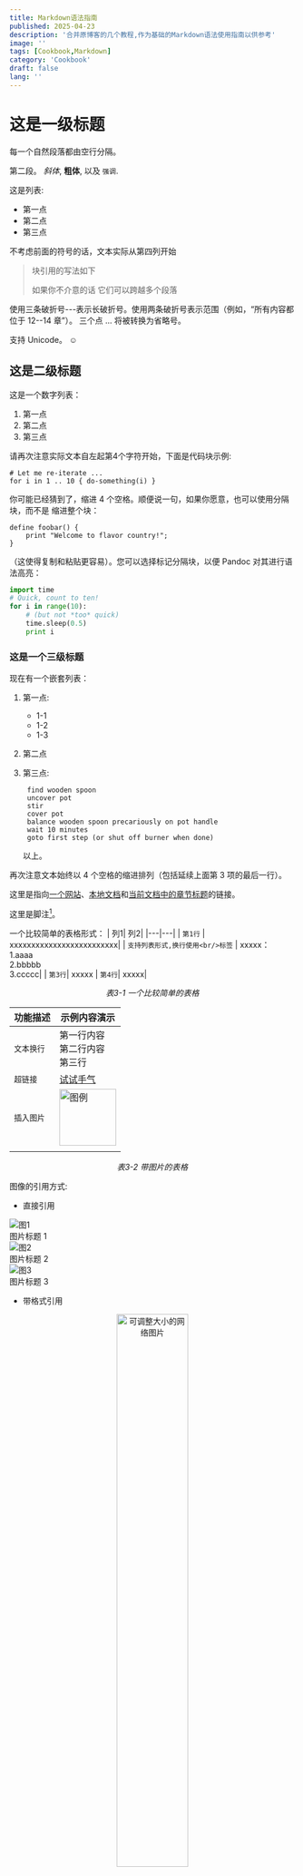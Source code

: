 ```yaml
---
title: Markdown语法指南
published: 2025-04-23
description: '合并原博客的几个教程,作为基础的Markdown语法使用指南以供参考'
image: ''
tags: [Cookbook,Markdown]
category: 'Cookbook'
draft: false 
lang: ''
---
```


# 这是一级标题

每一个自然段落都由空行分隔。

第二段。 _斜体_, **粗体**, 以及 `强调`. 

这是列表:

- 第一点
- 第二点
- 第三点

不考虑前面的符号的话，文本实际从第四列开始

> 块引用的写法如下
>
> 如果你不介意的话
> 它们可以跨越多个段落

 
使用三条破折号---表示长破折号。使用两条破折号表示范围（例如，“所有内容都位于
12--14 章”）。 三个点 ... 将被转换为省略号。

支持 Unicode。 ☺

## 这是二级标题

这是一个数字列表：

1. 第一点
2. 第二点
3. 第三点

请再次注意实际文本自左起第4个字符开始，下面是代码块示例:

    # Let me re-iterate ...
    for i in 1 .. 10 { do-something(i) }


你可能已经猜到了，缩进 4 个空格。顺便说一句，如果你愿意，也可以使用分隔块，而不是
缩进整个块：

```
define foobar() {
    print "Welcome to flavor country!";
}
```

（这使得复制和粘贴更容易）。您可以选择标记分隔块，以便 Pandoc 对其进行语法高亮：

```python
import time
# Quick, count to ten!
for i in range(10):
    # (but not *too* quick)
    time.sleep(0.5)
    print i
```

### 这是一个三级标题

现在有一个嵌套列表：

1. 第一点:

    - 1-1
    - 1-2
    - 1-3

2. 第二点

3. 第三点:

        find wooden spoon
        uncover pot
        stir
        cover pot
        balance wooden spoon precariously on pot handle
        wait 10 minutes
        goto first step (or shut off burner when done)

    以上。


再次注意文本始终以 4 个空格的缩进排列（包括延续上面第 3 项的最后一行）。


这里是指向[一个网站](http://foo.bar)、[本地文档](local-doc.html)和[当前文档中的章节标题](#an-h2-header)的链接。

这里是脚注[^1]。

[^1]: 脚注的文本写在这里


一个比较简单的表格形式：
| 列1| 列2|
|---|---|
| `第1行` | xxxxxxxxxxxxxxxxxxxxxxxxx|
| `支持列表形式,换行使用<br/>标签` | xxxxx：<br/>1.aaaa<br/>2.bbbbb<br/>3.ccccc|
| `第3行`| xxxxx 
| `第4行`| xxxxx|

<figcaption style="text-align: center; margin-top: 0.5rem; font-style: italic;">
表3-1 一个比较简单的表格
</figcaption>


| 功能描述   | 示例内容演示 |
|------------|--------------|
| `文本换行` | 第一行内容 <br/> 第二行内容 <br/> 第三行 |
| `超链接`   | <a href="https://doodles.google/" target="_blank">试试手气</a> |
| `插入图片` | <img src="/blog/md_guide/head.png" alt="图例" width="100" /> |
| | |

<figcaption style="text-align: center; margin-top: 0.5rem; font-style: italic;">
表3-2 带图片的表格
</figcaption>

图像的引用方式:
-  直接引用


<!-- <div class="img-column">
  <img src="/head.png" alt="图1" />
  <img src="/head.png" alt="图2" />
</div> -->

<div class="img-grid-caption">
  <div class="img-item">
    <img src="/blog/md_guide/head.png" alt="图1" />
    <div class="img-caption">图片标题 1</div>
  </div>
  <div class="img-item">
    <img src="/blog/md_guide/head.png" alt="图2" />
    <div class="img-caption">图片标题 2</div>
  </div>
  <div class="img-item">
    <img src="/blog/md_guide/head.png" alt="图3" />
    <div class="img-caption">图片标题 3</div>
  </div>
  <!-- 更多图项 -->
</div>


- 带格式引用
<div align="center">  
<img src="https://last9.ghost.io/content/images/2023/05/python-golang--1-.jpg" width="50%" title="可调整大小的网络图片" alt="可调整大小的网络图片" >
</div>

</br>

这是行内公式：$\omega = d\phi / dt$

这是块级公式，自动居中，注意以双美元符号形式包围输入的公式:

$$
I = \int \rho R^{2} dV
$$


$$
\begin{equation*}
\pi = 3.14159\ldots
\end{equation*}
$$

请注意，如果你希望按实际字符显示,你可以使用反斜杠转义任何标点符号：

例: \`foo\`, \*bar\*, etc.


这是一个任务列表：

- [x] task1
- [ ] task2
  - [ ] 2-1
    - [ ] 2-3
- [ ] 3
- [ ] ffsad

# Markdown扩展语法

## GitHub仓库名片

可以用语法`::github{repo="<owner>/<repo>"}`添加一个Github仓库链接到文章中，名片卡相关信息来自GitHub API

::github{repo="carloscn/doclib"}

## 提示卡

目前支持这几种提示: `note` `tip` `important` `warning` `caution`

:::note
读者应当注意的基本信息
:::

:::tip
用于启发读者的小技巧
:::

:::important
关键信息或是关键步骤
:::

:::warning
存在潜在风险时的提示信息
:::

:::caution
一旦不遵守就会造成严重后果的内容
:::

### 上述提示的语法

```markdown
:::note
Highlights information that users should take into account, even when skimming.
:::

:::tip
Optional information to help a user be more successful.
:::
```

### 自定义提示主题名

上述提示可以使用自定义名称而不是`note` `tip` `important` `warning` `caution`

:::note[我的note]
这里是我的note信息
:::

```markdown
:::note[我的note]
这里是我的note信息
:::
```

### 也支持Github提示块语法

> [!TIP]
> 点击查看 [Github提示块语法](https://github.com/orgs/community/discussions/16925)

```
> [!TIP]
> [Github提示块语法](https://github.com/orgs/community/discussions/16925)
```

# 如何内嵌视频到文章中

只需从相关平台复制视频分享链接，然后将其粘贴到`src`标签中即可,这里以B站和Youtube为例

```yaml

<iframe width="100%" height="468" src="https://www.youtube.com/embed/5gIf0_xpFPI?si=N1WTorLKL0uwLsU_" title="YouTube video player" frameborder="0" allowfullscreen></iframe>
```

## 嵌入YouTube视频

Youtube视频需要获取embed开头的嵌入视频代码,点击视频下方分享按钮的嵌入选项即可:

具体语法为
```html
<iframe width="100%" height="550" src="https://www.youtube.com/embed/zUcP-gSAoBY?si=dea5G0HhQMBlNyOL" title="YouTube video player" frameborder="0" allow="accelerometer; autoplay; clipboard-write; encrypted-media; gyroscope; picture-in-picture; web-share" referrerpolicy="strict-origin-when-cross-origin" allowfullscreen></iframe>
```

<iframe width="100%" height="450" src="https://www.youtube.com/embed/zUcP-gSAoBY?si=dea5G0HhQMBlNyOL" title="YouTube video player" frameborder="0" allow="accelerometer; autoplay; clipboard-write; encrypted-media; gyroscope; picture-in-picture; web-share" referrerpolicy="strict-origin-when-cross-origin" allowfullscreen></iframe>

## 嵌入B站视频

B站目前的视频引用依赖于bv号，即使是以ss或ep开头的番剧类节目url,分享时也必须精确到具体每一分p的bv号

:::warning[禁用自动播放]
为了避免在不合适的场合产生噪音,应当禁止进入页面后自动播放,故此需要在每个url后面追加`&autoplay=0`参数
:::

具体语法为
```html
<iframe width="100%" height="468" src="//player.bilibili.com/player.html?bvid=BV15K4y1x7da&autoplay=0" scrolling="no" border="0" frameborder="no" framespacing="0" allowfullscreen="true"> </iframe>
```

<iframe width="100%" height="468" src="//player.bilibili.com/player.html?bvid=BV15K4y1x7da&autoplay=0" scrolling="no" border="0" frameborder="no" framespacing="0" allowfullscreen="true"> </iframe>
